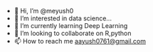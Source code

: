 - 👋 Hi, I’m @meyush0
- 👀 I’m interested in data science...
- 🌱 I’m currently learning Deep Learning
- 💞️ I’m looking to collaborate on R,python
- 📫 How to reach me aayush0761@gmail.com

<!---
meyush0/meyush0 is a ✨ special ✨ repository because its `README.md` (this file) appears on your GitHub profile.
You can click the Preview link to take a look at your changes.
--->

